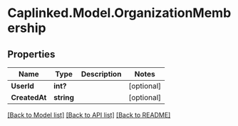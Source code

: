 # Caplinked.Model.OrganizationMembership
## Properties

Name | Type | Description | Notes
------------ | ------------- | ------------- | -------------
**UserId** | **int?** |  | [optional] 
**CreatedAt** | **string** |  | [optional] 

[[Back to Model list]](../README.md#documentation-for-models) [[Back to API list]](../README.md#documentation-for-api-endpoints) [[Back to README]](../README.md)

